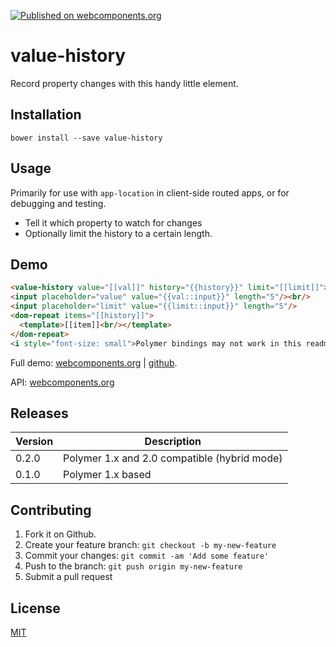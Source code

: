 [![Published on webcomponents.org](https://img.shields.io/badge/webcomponents.org-published-blue.svg)](https://www.webcomponents.org/element/jifalops/value-history)

# value-history
Record property changes with this handy little element.

## Installation

```
bower install --save value-history
```

## Usage
Primarily for use with `app-location` in client-side routed apps, or
for debugging and testing.
* Tell it which property to watch for changes
* Optionally limit the history to a certain length.

## Demo
<!--
```
<custom-element-demo>
  <dom-bind>
  <template is="dom-bind">
    <script src="../webcomponentsjs/webcomponents-lite.js"></script>
    <link rel="import" href="value-history.html">
    <next-code-block></next-code-block>
  </template>
  </dom-bind>
</custom-element-demo>
```
-->

```html
<value-history value="[[val]]" history="{{history}}" limit="[[limit]]"></value-history>
<input placeholder="value" value="{{val::input}}" length="5"/><br/>
<input placeholder="limit" value="{{limit::input}}" length="5"/>
<dom-repeat items="[[history]]">
  <template>[[item]]<br/></template>
</dom-repeat>
<i style="font-size: small">Polymer bindings may not work in this readme demo.</i>
```

Full demo:
[webcomponents.org](https://www.webcomponents.org/element/jifalops/value-history/demo/demo/index.html)
| [github](https://jifalops.github.io/value-history/components/value-history/demo/).

API: [webcomponents.org](https://www.webcomponents.org/element/jifalops/value-history/value-history)


## Releases
Version | Description
------- | -----------
0.2.0 | Polymer 1.x and 2.0 compatible (hybrid mode)
0.1.0 | Polymer 1.x based

## Contributing

1. Fork it on Github.
2. Create your feature branch: `git checkout -b my-new-feature`
3. Commit your changes: `git commit -am 'Add some feature'`
4. Push to the branch: `git push origin my-new-feature`
5. Submit a pull request

## License

[MIT](https://opensource.org/licenses/MIT)
